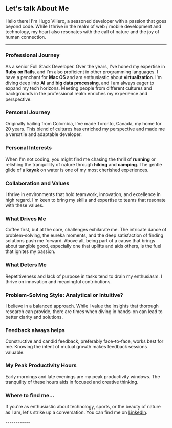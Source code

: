 <h2>Let's talk About Me</h2>

<p>
Hello there! I'm Hugo Villero, a seasoned developer with a passion that goes beyond code. While I thrive in the realm of web / mobile development and technology, my heart also resonates with the call of nature and the joy of human connection.
</p>

---

<h3>Professional Journey</h3>

As a senior Full Stack Developer. Over the years, I've honed my expertise in **Ruby on Rails**, and I'm also proficient in other programming languages. I have a penchant for **Mac OS** and am enthusiastic about **virtualization**. I'm diving deep into **AI** and **big data processing**, and I am always eager to expand my tech horizons. Meeting people from different cultures and backgrounds in the professional realm enriches my experience and perspective.

<h3>Personal Journey</h3>

Originally hailing from Colombia, I've made Toronto, Canada, my home for 20 years. This blend of cultures has enriched my perspective and made me a versatile and adaptable developer.

<h3>Personal Interests</h3>

When I'm not coding, you might find me chasing the thrill of **running** or relishing the tranquillity of nature through **hiking** and **camping**. The gentle glide of a **kayak** on water is one of my most cherished experiences.

<h3>Collaboration and Values</h3>

I thrive in environments that hold teamwork, innovation, and excellence in high regard. I'm keen to bring my skills and expertise to teams that resonate with these values.

<h3>What Drives Me</h3>

Coffee first, but at the core, challenges exhilarate me. The intricate dance of problem-solving, the eureka moments, and the deep satisfaction of finding solutions push me forward. Above all, being part of a cause that brings about tangible good, especially one that uplifts and aids others, is the fuel that ignites my passion.

<h3>What Deters Me</h3>

Repetitiveness and lack of purpose in tasks tend to drain my enthusiasm. I thrive on innovation and meaningful contributions.

<h3>Problem-Solving Style: Analytical or Intuitive?</h3>

I believe in a balanced approach. While I value the insights that thorough research can provide, there are times when diving in hands-on can lead to better clarity and solutions.

<h3>Feedback always helps</h3>

Constructive and candid feedback, preferably face-to-face, works best for me. Knowing the intent of mutual growth makes feedback sessions valuable.

<h3>My Peak Productivity Hours</h3>

Early mornings and late evenings are my peak productivity windows. The tranquility of these hours aids in focused and creative thinking.

<h3>Where to find me...</h3>

If you're as enthusiastic about technology, sports, or the beauty of nature as I am, let's strike up a conversation. You can find me on [LinkedIn](https://www.linkedin.com/in/hugovillero/).
<p>------------</p>
